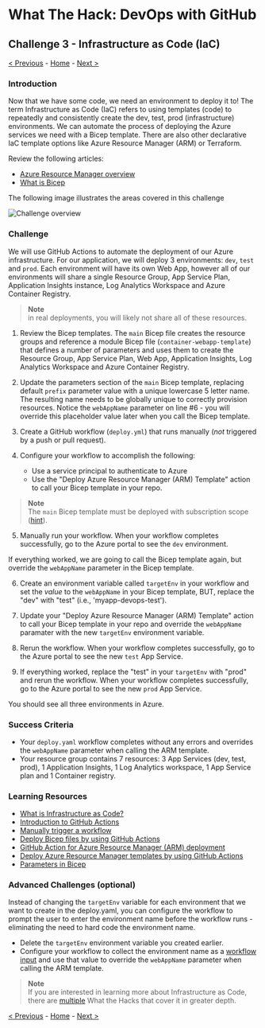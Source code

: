 # What The Hack: DevOps with GitHub 

## Challenge 3 - Infrastructure as Code (IaC)

[< Previous](challenge02.md) - [Home](../readme.md) - [Next >](challenge04.md)

### Introduction

Now that we have some code, we need an environment to deploy it to! The term Infrastructure as Code (IaC) refers to using templates (code) to repeatedly and consistently create the dev, test, prod (infrastructure) environments. We can automate the process of deploying the Azure services we need with a Bicep template. There are also other declarative IaC template options like Azure Resource Manager (ARM) or Terraform.  

Review the following articles:

- [Azure Resource Manager overview](https://docs.microsoft.com/en-us/azure/azure-resource-manager/resource-group-overview)
- [What is Bicep](https://learn.microsoft.com/en-us/azure/azure-resource-manager/bicep/overview?tabs=bicep)


The following image illustrates the areas covered in this challenge

  ![Challenge overview](img/challenge-3-overview.png)

### Challenge

We will use GitHub Actions to automate the deployment of our Azure infrastructure. For our application, we will deploy 3 environments: `dev`, `test` and `prod`. Each environment will have its own Web App, however all of our environments will share a single Resource Group, App Service Plan, Application Insights instance, Log Analytics Workspace and Azure Container Registry. 

> **Note**<br> 
> in real deployments, you will likely not share all of these resources.
>

1. Review the Bicep templates. The `main` Bicep file creates the resource groups and reference a module Bicep file (`container-webapp-template`) that defines a number of parameters and uses them to create the Resource Group, App Service Plan, Web App, Application Insights, Log Analytics Workspace and Azure Container Registry. 

2. Update the parameters section of the `main` Bicep template, replacing default `prefix` parameter value with a unique lowercase 5 letter name. The resulting name needs to be globally unique to correctly provision resources. Notice the `webAppName` parameter on line #6 - you will override this placeholder value later when you call the Bicep template.

3. Create a GitHub workflow (`deploy.yml`) that runs manually (*not* triggered by a push or pull request).

4. Configure your workflow to accomplish the following:

    - Use a service principal to authenticate to Azure
    - Use the "Deploy Azure Resource Manager (ARM) Template" action to call your Bicep template in your repo. 
    
> **Note**<br> 
> The `main` Bicep template must be deployed with subscription scope ([hint](https://github.com/Azure/arm-deploy#inputs)).  
>


5. Manually run your workflow. When your workflow completes successfully, go to the Azure portal to see the `dev` environment. 

If everything worked, we are going to call the Bicep template again, but override the `webAppName` parameter in the Bicep template.

6. Create an environment variable called `targetEnv` in your workflow and set the *value* to the `webAppName` in your Bicep template, BUT, replace the "dev" with "test" (i.e., 'myapp-devops-test').

7. Update your "Deploy Azure Resource Manager (ARM) Template" action to call your Bicep template in your repo and override the `webAppName` paramater with the new `targetEnv` environment variable.

8. Rerun the workflow. When your workflow completes successfully, go to the Azure portal to see the new `test` App Service. 

9. If everything worked, replace the "test" in your `targetEnv` with "prod" and rerun the workflow. When your workflow completes successfully, go to the Azure portal to see the new `prod` App Service. 

You should see all three environments in Azure.

### Success Criteria

- Your `deploy.yaml` workflow completes without any errors and overrides the `webAppName` parameter when calling the ARM template.
- Your resource group contains 7 resources: 3 App Services (dev, test, prod), 1 Application Insights, 1 Log Analytics workspace, 1 App Service plan and 1 Container registry. 

### Learning Resources

- [What is Infrastructure as Code?](https://docs.microsoft.com/en-us/azure/devops/learn/what-is-infrastructure-as-code)
- [Introduction to GitHub Actions](https://docs.github.com/en/free-pro-team@latest/actions/learn-github-actions/introduction-to-github-actions)
- [Manually trigger a workflow](https://docs.github.com/en/actions/using-workflows/events-that-trigger-workflows#workflow_dispatch)
- [Deploy Bicep files by using GitHub Actions](https://learn.microsoft.com/en-us/azure/azure-resource-manager/bicep/deploy-github-actions?tabs=userlevel%2CCLI) 
- [GitHub Action for Azure Resource Manager (ARM) deployment](https://github.com/Azure/arm-deploy)
- [Deploy Azure Resource Manager templates by using GitHub Actions](https://docs.microsoft.com/en-us/azure/azure-resource-manager/templates/deploy-github-actions)
- [Parameters in Bicep](https://docs.microsoft.com/en-us/azure/azure-resource-manager/templates/deploy-cli#parameters)


### Advanced Challenges (optional)

Instead of changing the `targetEnv` variable for each environment that we want to create in the deploy.yaml, you can configure the workflow to prompt the user to enter the environment name before the workflow runs - eliminating the need to hard code the environment name.
- Delete the `targetEnv` environment variable you created earlier.
- Configure your workflow to collect the environment name as a [workflow input](https://docs.github.com/en/actions/using-workflows/workflow-syntax-for-github-actions#onworkflow_callinputs) and use that value to override the `webAppName` parameter when calling the ARM template.

> **Note**<br>
> If you are interested in learning more about Infrastructure as Code, there are [multiple](https://github.com/microsoft/WhatTheHack) What the Hacks that cover it in greater depth.
>

[< Previous](challenge02.md) - [Home](../readme.md) - [Next >](challenge04.md)
